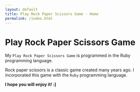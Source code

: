 ```yaml
---
layout: default
title: Play Rock Paper Scissors Game - Home
permalink: /index.html
---
```


# Play Rock Paper Scissors Game

My `Play Rock Paper Scissors Game` is programmed in the Ruby programming language.

Rock paper scissors is a classic game created many years ago. I incorporated this game with the `Ruby` programming language. 

**I hope you will enjoy it! :\]**
